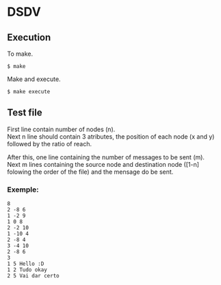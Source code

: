
# DSDV   

## Execution  
To make.  

```console
$ make
```
Make and execute.  
```console
$ make execute
```

## Test file  
First line contain number of nodes (n).  
Next n line should contain 3 atributes, the position of each node (x and y) followed by the ratio of reach.  

After this, one line containing the number of messages to be sent (m).  
Next m lines containing the source node and destination node ([1-n] folowing the order of the file) and the mensage do be sent.  
### Exemple:  
```
8
2 -8 6
1 -2 9
1 0 8
2 -2 10
1 -10 4
2 -8 4
3 -4 10
2 -8 6
3
1 5 Hello :D
1 2 Tudo okay
2 5 Vai dar certo

```

